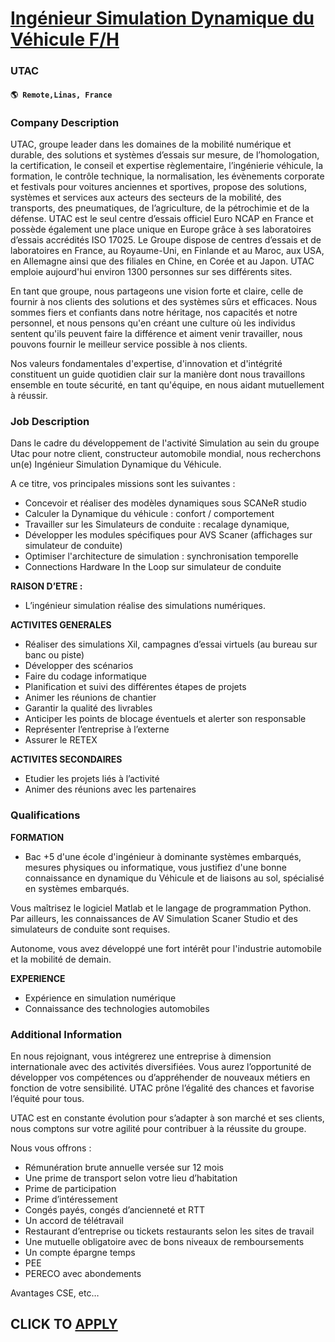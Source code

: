 # [Ingénieur Simulation Dynamique du Véhicule F/H](https://www.remotewlb.com/apply/ingenieur-simulation-dynamique-du-vehicule-f-h)  
### UTAC  
#### `🌎 Remote,Linas, France`  

### **Company Description**

UTAC, groupe leader dans les domaines de la mobilité numérique et durable, des solutions et systèmes d’essais sur mesure, de l’homologation, la certification, le conseil et expertise règlementaire, l’ingénierie véhicule, la formation, le contrôle technique, la normalisation, les évènements corporate et festivals pour voitures anciennes et sportives, propose des solutions, systèmes et services aux acteurs des secteurs de la mobilité, des transports, des pneumatiques, de l’agriculture, de la pétrochimie et de la défense. UTAC est le seul centre d’essais officiel Euro NCAP en France et possède également une place unique en Europe grâce à ses laboratoires d’essais accrédités ISO 17025. Le Groupe dispose de centres d’essais et de laboratoires en France, au Royaume-Uni, en Finlande et au Maroc, aux USA, en Allemagne ainsi que des filiales en Chine, en Corée et au Japon. UTAC emploie aujourd'hui environ 1300 personnes sur ses différents sites.

En tant que groupe, nous partageons une vision forte et claire, celle de fournir à nos clients des solutions et des systèmes sûrs et efficaces. Nous sommes fiers et confiants dans notre héritage, nos capacités et notre personnel, et nous pensons qu'en créant une culture où les individus sentent qu'ils peuvent faire la différence et aiment venir travailler, nous pouvons fournir le meilleur service possible à nos clients.

Nos valeurs fondamentales d'expertise, d'innovation et d'intégrité constituent un guide quotidien clair sur la manière dont nous travaillons ensemble en toute sécurité, en tant qu'équipe, en nous aidant mutuellement à réussir.

### **Job Description**

Dans le cadre du développement de l'activité Simulation au sein du groupe Utac pour notre client, constructeur automobile mondial, nous recherchons un(e) Ingénieur Simulation Dynamique du Véhicule.

A ce titre, vos principales missions sont les suivantes :

  * Concevoir et réaliser des modèles dynamiques sous SCANeR studio
  * Calculer la Dynamique du véhicule : confort / comportement
  * Travailler sur les Simulateurs de conduite : recalage dynamique,
  * Développer les modules spécifiques pour AVS Scaner (affichages sur simulateur de conduite)
  * Optimiser l'architecture de simulation : synchronisation temporelle
  * Connections Hardware In the Loop sur simulateur de conduite

 **RAISON D’ETRE :**

  * L’ingénieur simulation réalise des simulations numériques.

 **ACTIVITES GENERALES**

  * Réaliser des simulations Xil, campagnes d’essai virtuels (au bureau sur banc ou piste)
  * Développer des scénarios
  * Faire du codage informatique
  * Planification et suivi des différentes étapes de projets
  * Animer les réunions de chantier
  * Garantir la qualité des livrables
  * Anticiper les points de blocage éventuels et alerter son responsable
  * Représenter l’entreprise à l’externe
  * Assurer le RETEX

 **ACTIVITES SECONDAIRES**

  * Etudier les projets liés à l’activité
  * Animer des réunions avec les partenaires

###  **Qualifications**

 **FORMATION**

  * Bac +5 d'une école d'ingénieur à dominante systèmes embarqués, mesures physiques ou informatique, vous justifiez d'une bonne connaissance en dynamique du Véhicule et de liaisons au sol, spécialisé en systèmes embarqués.

Vous maîtrisez le logiciel Matlab et le langage de programmation Python. Par ailleurs, les connaissances de AV Simulation Scaner Studio et des simulateurs de conduite sont requises.

Autonome, vous avez développé une fort intérêt pour l'industrie automobile et la mobilité de demain.

 **EXPERIENCE**

  * Expérience en simulation numérique
  * Connaissance des technologies automobiles  

### **Additional Information**

En nous rejoignant, vous intégrerez une entreprise à dimension internationale avec des activités diversifiées. Vous aurez l’opportunité de développer vos compétences ou d’appréhender de nouveaux métiers en fonction de votre sensibilité. UTAC prône l’égalité des chances et favorise l’équité pour tous.

UTAC est en constante évolution pour s’adapter à son marché et ses clients, nous comptons sur votre agilité pour contribuer à la réussite du groupe.

Nous vous offrons :

  * Rémunération brute annuelle versée sur 12 mois 
  * Une prime de transport selon votre lieu d’habitation 
  * Prime de participation 
  * Prime d’intéressement 
  * Congés payés, congés d’ancienneté et RTT 
  * Un accord de télétravail 
  * Restaurant d’entreprise ou tickets restaurants selon les sites de travail 
  * Une mutuelle obligatoire avec de bons niveaux de remboursements 
  * Un compte épargne temps 
  * PEE 
  * PERECO avec abondements 

Avantages CSE, etc…

  
## CLICK TO [APPLY](https://www.remotewlb.com/apply/ingenieur-simulation-dynamique-du-vehicule-f-h)

